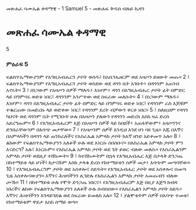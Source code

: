 ﻿
 መጽሐፈ ሳሙኤል ቀዳማዊ - 1 Samuel 5 - መጽሐፍ ቅዱስ ብሉይ ኪዳን
# መጽሐፈ ሳሙኤል ቀዳማዊ
5
### ምዕራፍ 5
ፍልስጥኤማውያንም የእግዚአብሔርን ታቦት ወሰዱ፤ ከአቤንኤዘርም ወደ አዛጦን ይዘውት መጡ።
2 ፤ ፍልስጥኤማውያንም የእግዚአብሔርን ታቦት ወስደው ወደ ዳጎን ቤት አገቡት፥ በዳጎንም አጠገብ አኖሩት።
3 ፤ በነጋውም የአዛጦን ሰዎች ማለዱ፥ እነሆም፥ ዳጎን በእግዚአብሔር ታቦት ፊት በምድር ላይ በግምባሩ ወድቆ ነበር፤ ዳጎንንም አንሥተው ወደ ስፍራው መለሱት።
4 ፤ በነጋውም ማለዱ፥ እነሆም፥ ዳጎን በእግዚአብሔር ታቦት ፊት በምድር ላይ በግምባሩ ወድቆ ነበር፤ የዳጎንም ራስ እጆቹም ተቈርጠው በመድረኩ ላይ ወድቀው ነበር፤ የዳጎንም ደረት ብቻውን ቀርቶ ነበር።
5 ፤ ስለዚህም የዳጎን ካህናት ወደ ዳጎንም ቤት የሚገቡት ሁሉ በአዛጦን ያለውን የዳጎንን መድረክ እስከ ዛሬ ድረስ አይረግጡም።
6 ፤ የእግዚአብሔርም እጅ በአዛጦን ሰዎች ላይ ከበደች፥ አጠፋቸውም፥ አዛጦንንና ድንበራቸውንም በእባጭ መታቸው።
7 ፤ የአዛጦንም ሰዎች እንዲህ እንደ ሆነ ባዩ ጊዜ። እጁ በእኛና በአምላካችን በዳጎን ላይ ጠንክራለችና የእስራኤል አምላክ ታቦት ከእኛ ዘንድ አይቀመጥ አሉ።
8 ፤ ልከውም የፍልስጥኤማውያንን አለቆች ሁሉ ወደ እነርሱ ሰበሰቡና። በእስራኤል አምላክ ታቦት ምን እናድርግ? አሉ፤ እነርሱም። የእስራኤል አምላክ ታቦት ወደ ጌት ይዙር ብለው መለሱ። የእስራኤልንም አምላክ ታቦት ወደዚያ ተሸከሙት።
9 ፤ ከተሸከሙትም በኋላ የእግዚአብሔር እጅ በታላቅ ድንጋጤ በከተማይቱ ላይ ሆነች፤ ከታናሹም እስከ ታላቁ ድረስ የከተማይቱን ሰዎች መታ፥ እባጭም መጣባቸው።
10 ፤ የእግዚአብሔርንም ታቦት ወደ አስቀሎና ሰደዱት። የእግዚአብሔር ታቦት ወደ አስቀሎና በመጣ ጊዜ አስቀሎናውያን። እኛንና ሕዝባችንን ሊገድሉ የእስራኤልን አምላክ ታቦት አመጡብን ብለው ጮኹ።
11 ፤ በከተማይቱ ሁሉ የሞት ድንጋጤ ነበርና፥ የእግዚአብሔርም እጅ በዚያ እጅግ ከብዳ ነበረችና ልከው የፍልስጥኤማውያንን አለቆች ሁሉ ሰብስበው። የእስራኤልን አምላክ ታቦት ስደዱ፥ እኛንና ሕዝባችንን እንዳይገድል ወደ ስፍራው ይመለስ አሉ።
12 ፤ ያልሞቱትም ሰዎች በእባጭ ተመቱ፤ የከተማይቱም ዋይታ እስከ ሰማይ ወጣ። 

